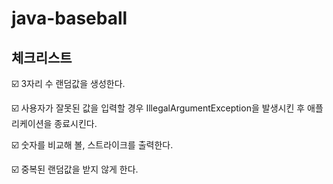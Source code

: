 # java-baseball

## 체크리스트

☑️ 3자리 수 랜덤값을 생성한다.

☑️ 사용자가 잘못된 값을 입력할 경우 IllegalArgumentException을 발생시킨 후 애플리케이션을 종료시킨다.

☑️ 숫자를 비교해 볼, 스트라이크를 출력한다.

☑️ 중복된 랜덤값을 받지 않게 한다.
